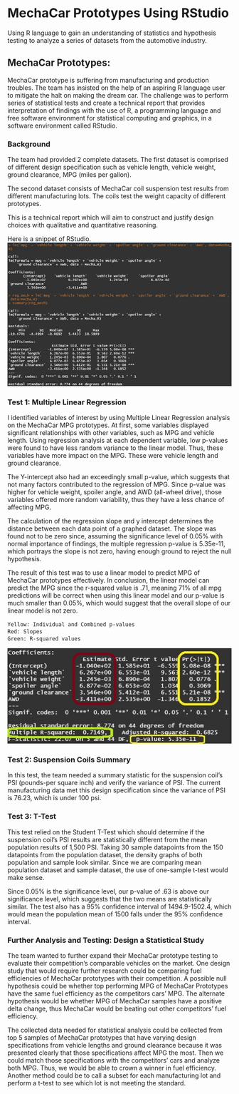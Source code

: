 # MechaCar Prototypes Using RStudio
Using R language to gain an understanding of statistics and hypothesis testing to analyze a series of datasets from the automotive industry.


## MechaCar Prototypes:

MechaCar prototype is suffering from manufacturing and production troubles. The team has insisted on the help of an aspiring R language user to mitigate the halt
on making the dream car. The challenge was to perform series of statistical tests and create a technical report that provides interpretation of findings with the
use of R, a programming language and free software environment for statistical computing and graphics, in a software environment called RStudio.

### Background
The team had provided 2 complete datasets. The first dataset is comprised of different design specification such as vehicle length, vehicle weight, ground
clearance, MPG (miles per gallon).

The second dataset consists of MechaCar coil suspension test results from different manufacturing lots. The coils test
the weight capacity of different prototypes.


This is a technical report which will aim to construct and justify design choices with qualitative and quantitative reasoning.

Here is a snippet of RStudio.
![snipped](images/snipped_code.jpg)
### Test 1: Multiple Linear Regression

I identified variables of interest by using Multiple Linear Regression analysis on the MechaCar MPG
prototypes. At first, some variables displayed significant relationships with other variables, such as MPG
and vehicle length. Using regression analysis at each dependent variable, low p-values were found to have
less random variance to the linear model. Thus, these variables have more impact on the MPG. These were
vehicle length and ground clearance.


The Y-intercept also had an exceedingly small p-value, which suggests that not many factors contributed
to the regression of MPG. Since p-value was higher for vehicle weight, spoiler angle, and AWD
(all-wheel drive), those variables offered more random variability, thus they have a less chance of affecting
MPG. 


The calculation of the regression slope and y intercept determines the distance between each data
point of a graphed dataset. The slope was found not to be zero since, assuming the significance level of
0.05% with normal importance of findings, the multiple regression p-value is 5.35e-11, which portrays the
slope is not zero, having enough ground to reject the null hypothesis.


The result of this test was to use a linear model to predict MPG of MechaCar prototypes effectively.
In conclusion, the linear model can predict the MPG since the r-squared value is .71, meaning 71% of all 
mpg predictions will be correct when using this linear model and our p-value is much smaller than 0.05%,
which would suggest that the overall slope of our linear model is not zero.

    Yellow: Individual and Combined p-values
    Red: Slopes
    Green: R-squared values
![values](images/pvalues_slope.jpg)



### Test 2: Suspension Coils Summary
In this test, the team needed a summary statistic for the suspension coil’s PSI
(pounds-per square inch) and verify the variance of PSI. The current manufacturing data met this design
specification since the variance of PSI is 76.23, which is under 100 psi. 

### Test 3: T-Test 

This test relied on the Student T-Test which should determine if the suspension coil’s
PSI results are statistically different from the mean population results of 1,500 PSI. Taking 30 sample 
datapoints from the 150 datapoints from the population dataset, the density graphs of both population 
and sample look similar. Since we are comparing mean population dataset and sample dataset, the use of 
one-sample t-test would make sense.


Since 0.05% is the significance level, our p-value of .63 is above our significance level, which
suggests that the two means are statistically similar. The test also has a 95% confidence interval of
1494.9-1502.4, which would mean the population mean of 1500 falls under the 95% confidence interval.

### Further Analysis and Testing: Design a Statistical Study
The team wanted to further expand their MechaCar prototype testing to evaluate their competition’s
comparable vehicles on the market. One design study that would require further research could be comparing
fuel efficiencies of MechaCar prototypes with their competition. A possible null hypothesis could be whether
top performing MPG of MechaCar Prototypes have the same fuel efficiency as the competitors cars’ MPG.
The alternate hypothesis would be whether MPG of MechaCar samples have a positive delta change,
thus MechaCar would be beating out other competitors’ fuel efficiency.


The collected data needed for statistical analysis could be collected from top 5 samples
of MechaCar prototypes that have varying design specifications from vehicle lengths and ground clearance 
because it was presented clearly that those specifications affect MPG the most. Then we could match
those specifications with the competitors’ cars and analyze both MPG. Thus, we would be able to crown a winner
in fuel efficiency. Another method could be to call a subset for each manufacturing lot and perform a t-test to see which lot is not meeting the standard.
